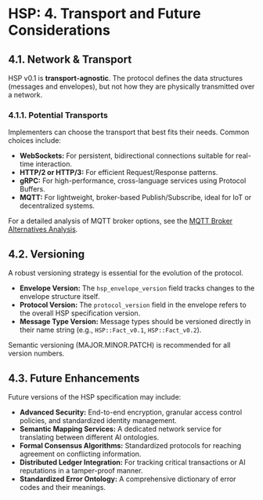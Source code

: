 # HSP: 4. Transport and Future Considerations

## 4.1. Network & Transport

HSP v0.1 is **transport-agnostic**. The protocol defines the data structures
(messages and envelopes), but not how they are physically transmitted over a
network.

### 4.1.1. Potential Transports

Implementers can choose the transport that best fits their needs. Common choices
include:

- **WebSockets:** For persistent, bidirectional connections suitable for
  real-time interaction.
- **HTTP/2 or HTTP/3:** For efficient Request/Response patterns.
- **gRPC:** For high-performance, cross-language services using Protocol
  Buffers.
- **MQTT:** For lightweight, broker-based Publish/Subscribe, ideal for IoT or
  decentralized systems.

For a detailed analysis of MQTT broker options, see the
[MQTT Broker Alternatives Analysis](../../../../07-research/experimental/mqtt-broker-analysis.md).

## 4.2. Versioning

A robust versioning strategy is essential for the evolution of the protocol.

- **Envelope Version:** The `hsp_envelope_version` field tracks changes to the
  envelope structure itself.
- **Protocol Version:** The `protocol_version` field in the envelope refers to
  the overall HSP specification version.
- **Message Type Version:** Message types should be versioned directly in their
  name string (e.g., `HSP::Fact_v0.1`, `HSP::Fact_v0.2`).

Semantic versioning (MAJOR.MINOR.PATCH) is recommended for all version numbers.

## 4.3. Future Enhancements

Future versions of the HSP specification may include:

- **Advanced Security:** End-to-end encryption, granular access control
  policies, and standardized identity management.
- **Semantic Mapping Services:** A dedicated network service for translating
  between different AI ontologies.
- **Formal Consensus Algorithms:** Standardized protocols for reaching agreement
  on conflicting information.
- **Distributed Ledger Integration:** For tracking critical transactions or AI
  reputations in a tamper-proof manner.
- **Standardized Error Ontology:** A comprehensive dictionary of error codes and
  their meanings.
